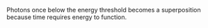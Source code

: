 Photons once below the energy threshold becomes a superposition because time requires energy to function.
